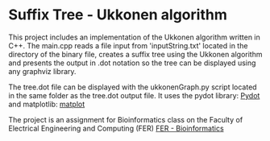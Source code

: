 Suffix Tree - Ukkonen algorithm
============================
This project includes an implementation of the Ukkonen algorithm written in C++. The main.cpp reads a file input from 'inputString.txt' located in the directory of the binary file, creates a suffix tree using the Ukkonen algorithm and presents the output in .dot notation so the tree can be displayed using any graphviz library.

The tree.dot file can be displayed with the ukkonenGraph.py script located in the same folder as the tree.dot output file. It uses the pydot library: [Pydot](https://code.google.com/p/pydot/) and matplotlib: [matplot](http://matplotlib.org/)

The project is an assignment for Bioinformatics class on the Faculty of Electrical Engineering and Computing (FER)
[FER - Bioinformatics](http://www.fer.unizg.hr/predmet/bio)